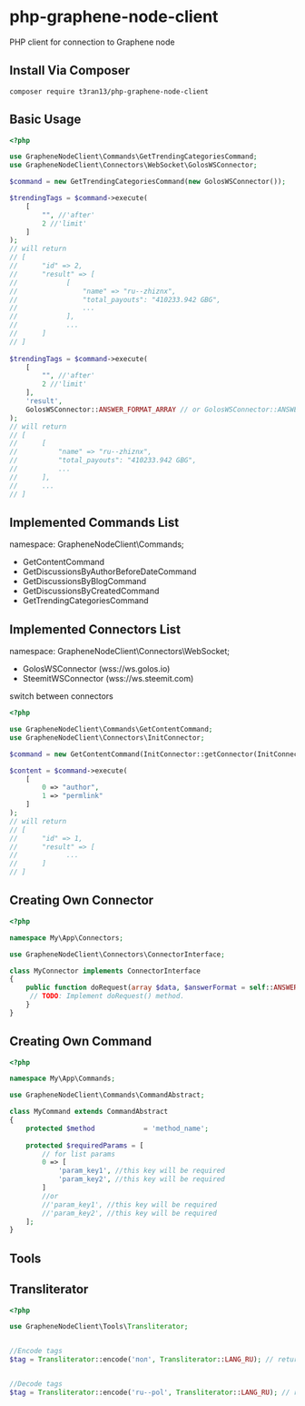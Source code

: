 # php-graphene-node-client
PHP client for connection to Graphene node


## Install Via Composer
```
composer require t3ran13/php-graphene-node-client
```

## Basic Usage
```php
<?php

use GrapheneNodeClient\Commands\GetTrendingCategoriesCommand;
use GrapheneNodeClient\Connectors\WebSocket\GolosWSConnector;

$command = new GetTrendingCategoriesCommand(new GolosWSConnector());

$trendingTags = $command->execute(
    [
        "", //'after'
        2 //'limit'
    ]
);
// will return
// [
//      "id" => 2,
//      "result" => [
//            [
//                "name" => "ru--zhiznx",
//                "total_payouts": "410233.942 GBG",
//                ...
//            ],
//            ...
//      ]
// ]
  
$trendingTags = $command->execute(
    [
        "", //'after'
        2 //'limit'
    ],
    'result',
    GolosWSConnector::ANSWER_FORMAT_ARRAY // or GolosWSConnector::ANSWER_FORMAT_OBJECT
);
// will return
// [
//      [
//          "name" => "ru--zhiznx",
//          "total_payouts": "410233.942 GBG",
//          ...
//      ],
//      ...
// ]


```
  
   

## Implemented Commands List

namespace: GrapheneNodeClient\Commands;

- GetContentCommand
- GetDiscussionsByAuthorBeforeDateCommand
- GetDiscussionsByBlogCommand
- GetDiscussionsByCreatedCommand
- GetTrendingCategoriesCommand
  
   

## Implemented Connectors List

namespace: GrapheneNodeClient\Connectors\WebSocket;

- GolosWSConnector (wss://ws.golos.io)
- SteemitWSConnector (wss://ws.steemit.com)

switch between connectors 
```php
<?php

use GrapheneNodeClient\Commands\GetContentCommand;
use GrapheneNodeClient\Connectors\InitConnector;

$command = new GetContentCommand(InitConnector::getConnector(InitConnector::PLATFORM_STEEMIT));

$content = $command->execute(
    [
        0 => "author",
        1 => "permlink"
    ]
);
// will return
// [
//      "id" => 1,
//      "result" => [
//            ...
//      ]
// ]


```

   

## Creating Own Connector
```php
<?php

namespace My\App\Connectors;

use GrapheneNodeClient\Connectors\ConnectorInterface;

class MyConnector implements ConnectorInterface 
{
    public function doRequest(array $data, $answerFormat = self::ANSWER_FORMAT_ARRAY) {
     // TODO: Implement doRequest() method.
    }
}


```
  
   

## Creating Own Command
```php
<?php

namespace My\App\Commands;

use GrapheneNodeClient\Commands\CommandAbstract;

class MyCommand extends CommandAbstract 
{
    protected $method            = 'method_name';
    
    protected $requiredParams = [
        // for list params
        0 => [
            'param_key1', //this key will be required
            'param_key2', //this key will be required
        ]
        //or 
        //'param_key1', //this key will be required
        //'param_key2', //this key will be required
    ];
}


```  
   

## Tools
## Transliterator


```php
<?php

use GrapheneNodeClient\Tools\Transliterator;


//Encode tags
$tag = Transliterator::encode('пол', Transliterator::LANG_RU); // return 'pol';


//Decode tags
$tag = Transliterator::encode('ru--pol', Transliterator::LANG_RU); // return 'пол';

```
